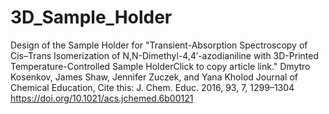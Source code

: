# 3D_Sample_Holder

Design of the Sample Holder for "Transient-Absorption Spectroscopy of Cis–Trans Isomerization of N,N-Dimethyl-4,4′-azodianiline with 3D-Printed Temperature-Controlled Sample HolderClick to copy article link."
Dmytro Kosenkov, James Shaw, Jennifer Zuczek, and Yana Kholod
Journal of Chemical Education, Cite this: J. Chem. Educ. 2016, 93, 7, 1299–1304
https://doi.org/10.1021/acs.jchemed.6b00121
